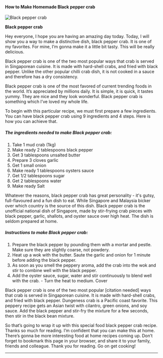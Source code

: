             

#### How to Make Homemade Black pepper crab

![Black pepper crab](https://img-global.cpcdn.com/recipes/99eac20d9810c1ca/751x532cq70/black-pepper-crab-recipe-main-photo.jpg)

**Black pepper crab**

Hey everyone, I hope you are having an amazing day today. Today, I will show you a way to make a distinctive dish, black pepper crab. It is one of my favorites. For mine, I’m gonna make it a little bit tasty. This will be really delicious.

Black pepper crab is one of the two most popular ways that crab is served in Singaporean cuisine. It is made with hard-shell crabs, and fried with black pepper. Unlike the other popular chilli crab dish, it is not cooked in a sauce and therefore has a dry consistency.

Black pepper crab is one of the most favored of current trending foods in the world. It’s appreciated by millions daily. It is simple, it is quick, it tastes yummy. They are nice and they look wonderful. Black pepper crab is something which I’ve loved my whole life.

To begin with this particular recipe, we must first prepare a few ingredients. You can have black pepper crab using 9 ingredients and 4 steps. Here is how you can achieve that.

##### The ingredients needed to make Black pepper crab:

1.  Take 1 mud crab (1kg)
2.  Make ready 2 tablespoons black pepper
3.  Get 3 tablespoons unsalted butter
4.  Prepare 3 cloves garlic
5.  Get 1 small onion
6.  Make ready 1 tablespoons oysters sauce
7.  Get 1/2 tablespoons sugar
8.  Get 2 tablespoons water
9.  Make ready Salt

Whatever the reasons, black pepper crab has great personality - it's gutsy, full-flavoured and a fun dish to eat. While Singapore and Malaysia bicker over which country is the source of this dish. Black pepper crab is the unofficial national dish of Singapore, made by stir-frying crab pieces with black pepper, garlic, shallots, and oyster sauce over high heat. The dish is seldom prepared at home.

##### Instructions to make Black pepper crab:

1.  Prepare the black pepper by pounding them with a mortar and pestle. Make sure they are slightly coarse, not powdery.
2.  Heat up a wok with the butter. Saute the garlic and onion for 1 minute before adding the black pepper.
3.  As soon as you smell the peppery aroma, add the crab into the wok and stir to combine well with the black pepper.
4.  Add the oyster sauce, sugar, water and stir continuously to blend well with the crab. - Turn the heat to medium. Cover

Black pepper crab is one of the two most popular \[citation needed\] ways that crab is served in Singaporean cuisine. It is made with hard-shell crabs, and fried with black pepper. Dungeness crab is a Pacific coast favorite. This peppery recipe gets an Asian twist with cilantro, green onions, and soy sauce. Add the black pepper and stir-fry the mixture for a few seconds, then stir in the black bean mixture.

So that’s going to wrap it up with this special food black pepper crab recipe. Thanks so much for reading. I’m confident that you can make this at home. There’s gonna be more interesting food at home recipes coming up. Don’t forget to bookmark this page in your browser, and share it to your family, friends and colleague. Thank you for reading. Go on get cooking!

* * *
